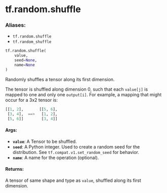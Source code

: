 <div itemscope itemtype="http://developers.google.com/ReferenceObject">
<meta itemprop="name" content="tf.random.shuffle" />
<meta itemprop="path" content="Stable" />
</div>

# tf.random.shuffle

### Aliases:

* `tf.random.shuffle`
* `tf.random_shuffle`

``` python
tf.random.shuffle(
    value,
    seed=None,
    name=None
)
```

Randomly shuffles a tensor along its first dimension.

The tensor is shuffled along dimension 0, such that each `value[j]` is mapped
to one and only one `output[i]`. For example, a mapping that might occur for a
3x2 tensor is:

```python
[[1, 2],       [[5, 6],
 [3, 4],  ==>   [1, 2],
 [5, 6]]        [3, 4]]
```

#### Args:

* <b>`value`</b>: A Tensor to be shuffled.
* <b>`seed`</b>: A Python integer. Used to create a random seed for the distribution.
    See
    `tf.compat.v1.set_random_seed`
    for behavior.
* <b>`name`</b>: A name for the operation (optional).


#### Returns:

A tensor of same shape and type as `value`, shuffled along its first
dimension.